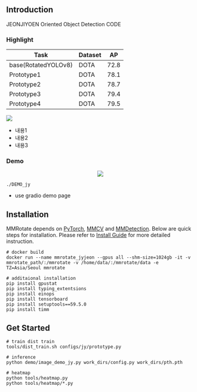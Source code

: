 

</div>

## Introduction

JEONJIYOEN Oriented Object Detection CODE 

### Highlight

| Task                     | Dataset | AP                                   | 
| ------------------------ | ------- | ------------------------------------ | 
| base(RotatedYOLOv8)      | DOTA    | 72.8                                 | 
| Prototype1               | DOTA    | 78.1                                 | 
| Prototype2               | DOTA    | 78.7                                 | 
| Prototype3               | DOTA    | 79.4                                 | 
| Prototype4               | DOTA    | 79.5                                 |      


<!-- <div align=center> -->
<img src="https://github.com/user-attachments/assets/26c727d2-0f59-484f-8ebb-26f6a337b742"/>
</div>

- 내용1
- 내용2
- 내용3


### Demo
<div align=center>
<img src="https://github.com/user-attachments/assets/a3dc0fe5-94d0-4152-99a6-d0b326e4cf95"/>
</div>

```shell
./DEMO_jy 
```
- use gradio demo page

## Installation

MMRotate depends on [PyTorch](https://pytorch.org/), [MMCV](https://github.com/open-mmlab/mmcv) and [MMDetection](https://github.com/open-mmlab/mmdetection).
Below are quick steps for installation.
Please refer to [Install Guide](https://mmrotate.readthedocs.io/en/latest/install.html) for more detailed instruction.

```shell
# docker build 
docker run --name mmrotate_jyjeon --gpus all --shm-size=1024gb -it -v mmrotate_path/:/mmrotate -v /home/data/:/mmrotate/data -e TZ=Asia/Seoul mmrotate
```

```shell 
# additaional installation 
pip install gpustat
pip install typing_extentsions 
pip install einops
pip install tensorboard
pip install setuptools==59.5.0
pip install timm
```

## Get Started

```shell
# train dist train 
tools/dist_train.sh configs/jy/prototype.py 

# inference
python demo/image_demo_jy.py work_dirs/config.py work_dirs/pth.pth 

# heatmap
python tools/heatmap.py 
python tools/heatmap/*.py 
```

